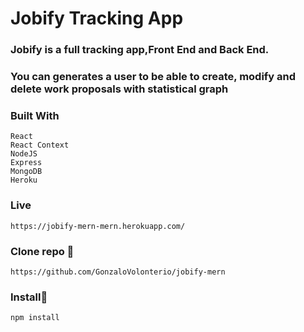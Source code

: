 # Jobify Tracking App

### Jobify is a full tracking app,Front End and Back End.
### You can generates a user to be able to create, modify and delete work proposals with statistical graph 

### Built With

```
React
React Context
NodeJS
Express
MongoDB
Heroku

```
### Live

```
https://jobify-mern-mern.herokuapp.com/

```
### Clone repo 🔧

```
https://github.com/GonzaloVolonterio/jobify-mern

```
### Install🔧

```
npm install
```
